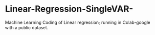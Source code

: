 # Linear-Regression-SingleVAR-
Machine Learning Coding of Linear regression; running in Colab-google with a public dataset.
